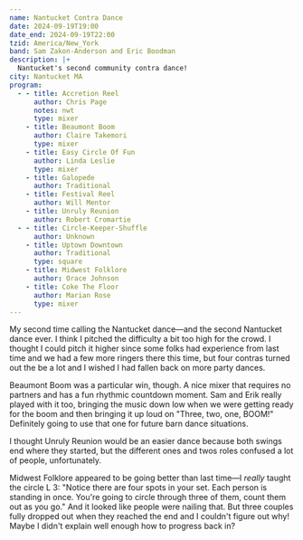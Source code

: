```yaml
---
name: Nantucket Contra Dance
date: 2024-09-19T19:00
date_end: 2024-09-19T22:00
tzid: America/New_York
band: Sam Zakon-Anderson and Eric Boodman
description: |+
  Nantucket's second community contra dance!
city: Nantucket MA
program:
  - - title: Accretion Reel
      author: Chris Page
      notes: nwt
      type: mixer
    - title: Beaumont Boom
      author: Claire Takemori
      type: mixer
    - title: Easy Circle Of Fun
      author: Linda Leslie
      type: mixer
    - title: Galopede
      author: Traditional
    - title: Festival Reel
      author: Will Mentor
    - title: Unruly Reunion
      author: Robert Cromartie
  - - title: Circle-Keeper-Shuffle
      author: Unknown
    - title: Uptown Downtown
      author: Traditional
      type: square
    - title: Midwest Folklore
      author: Orace Johnson
    - title: Coke The Floor
      author: Marian Rose
      type: mixer
---
```


My second time calling the Nantucket dance—and the second Nantucket dance ever. I think I pitched the difficulty a bit too high for the crowd. I thought I could pitch it higher since some folks had experience from last time and we had a few more ringers there this time, but four contras turned out the be a lot and I wished I had fallen back on more party dances.

Beaumont Boom was a particular win, though. A nice mixer that requires no partners and has a fun rhythmic countdown moment. Sam and Erik really played with it too, bringing the music down low when we were getting ready for the boom and then bringing it up loud on "Three, two, one, BOOM!" Definitely going to use that one for future barn dance situations.

I thought Unruly Reunion would be an easier dance because both swings end where they started, but the different ones and twos roles confused a lot of people, unfortunately.

Midwest Folklore appeared to be going better than last time—I *really* taught the circle L 3: "Notice there are four spots in your set. Each person is standing in once. You're going to circle through three of them, count them out as you go." And it looked like people were nailing that. But three couples fully dropped out when they reached the end and I couldn't figure out why! Maybe I didn't explain well enough how to progress back in?
